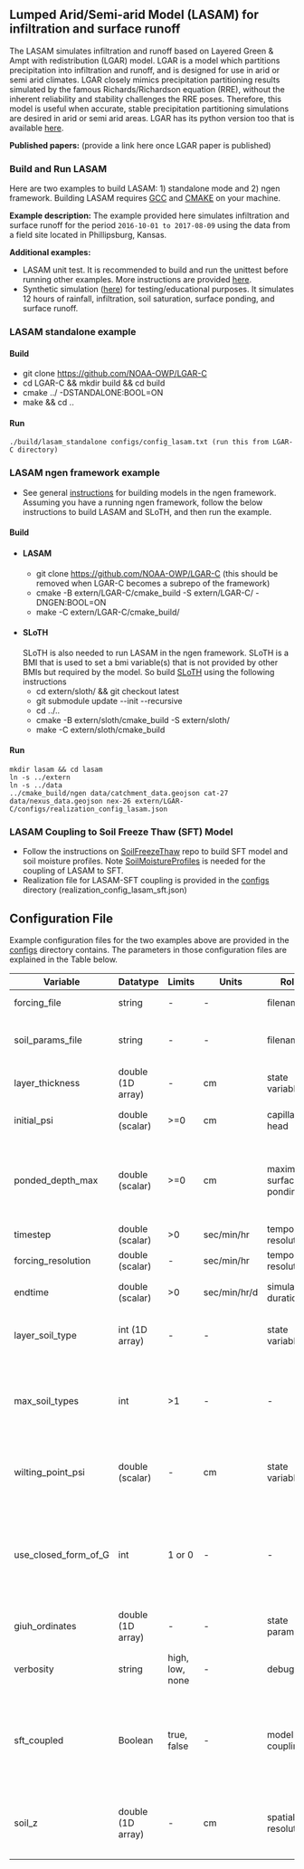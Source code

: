 ## Lumped Arid/Semi-arid Model (LASAM) for infiltration and surface runoff
The LASAM simulates infiltration and runoff based on Layered Green & Ampt with redistribution (LGAR) model. LGAR is a model which partitions precipitation into infiltration and runoff, and is designed for use in arid or semi arid climates. LGAR closely mimics precipitation partitioning results simulated by the famous Richards/Richardson equation (RRE), without the inherent reliability and stability challenges the RRE poses. Therefore, this model is useful when accurate, stable precipitation partitioning simulations are desired in arid or semi arid areas. LGAR has its python version too that is available [here](https://github.com/NOAA-OWP/LGAR-Py).

**Published papers:** (provide a link here once LGAR paper is published)

### Build and Run LASAM
Here are two examples to build LASAM: 1) standalone mode and 2) ngen framework. Building LASAM requires [GCC](https://gcc.gnu.org) and [CMAKE](https://cmake.org/) on your machine.

**Example description:** The example provided here simulates infiltration and surface runoff for the period `2016-10-01 to 2017-08-09` using the data from a field site located in Phillipsburg, Kansas.

**Additional examples:**
- LASAM unit test. It is recommended to build and run the unittest before running other examples. More instructions are provided [here](https://github.com/NOAA-OWP/LGAR-C/tree/master/test).
- Synthetic simulation ([here](https://github.com/NOAA-OWP/LGAR-C/tree/master/test)) for testing/educational purposes. It simulates 12 hours of rainfall, infiltration, soil saturation, surface ponding, and surface runoff.


### LASAM standalone example
#### Build
 - git clone https://github.com/NOAA-OWP/LGAR-C
 - cd LGAR-C && mkdir build && cd build
 - cmake ../ -DSTANDALONE:BOOL=ON
 - make && cd ..
#### Run
```
./build/lasam_standalone configs/config_lasam.txt (run this from LGAR-C directory)
```
### LASAM ngen framework example
- See general [instructions](https://github.com/NOAA-OWP/ngen/wiki/NGen-Tutorial#running-cfe) for building models in the ngen framework. Assuming you have a running ngen framework, follow the below instructions to build LASAM and SLoTH, and then run the example.
#### Build
- #### LASAM
   - git clone https://github.com/NOAA-OWP/LGAR-C (this should be removed when LGAR-C becomes a subrepo of the framework)
   - cmake -B extern/LGAR-C/cmake_build -S extern/LGAR-C/ -DNGEN:BOOL=ON
   - make -C extern/LGAR-C/cmake_build/
- #### SLoTH
   SLoTH is also needed to run LASAM in the ngen framework. SLoTH is a BMI that is used to set a bmi variable(s) that is not provided by other BMIs but required by the model. So build [SLoTH](https://github.com/NOAA-OWP/SLoTH) using the following instructions
   - cd extern/sloth/ && git checkout latest
   - git submodule update --init --recursive
   - cd ../..
   - cmake -B extern/sloth/cmake_build -S extern/sloth/
   - make -C extern/sloth/cmake_build
#### Run
```
mkdir lasam && cd lasam
ln -s ../extern
ln -s ../data
../cmake_build/ngen data/catchment_data.geojson cat-27 data/nexus_data.geojson nex-26 extern/LGAR-C/configs/realization_config_lasam.json
```

### LASAM Coupling to Soil Freeze Thaw (SFT) Model
- Follow the instructions on [SoilFreezeThaw](https://github.com/NOAA-OWP/SoilFreezeThaw) repo to build SFT model and soil moisture profiles. Note [SoilMoistureProfiles](https://github.com/NOAA-OWP/SoilMoistureProfiles) is needed for the coupling of LASAM to SFT.
- Realization file for LASAM-SFT coupling is provided in the [configs](./configs/) directory (realization_config_lasam_sft.json)

## Configuration File
Example configuration files for the two examples above are provided in the [configs](./configs/) directory contains. The parameters in those configuration files are explained in the Table below.

| Variable | Datatype |  Limits  | Units | Role | Process | Description |
| -------- | -------- | ------ | ----- | ---- | ------- | ----------- |
| forcing_file | string | - | - | filename | - | provides precip. and PET inputs |
| soil_params_file | string | - | - | filename | - | provides soil types with van Genuchton parameters |
| layer_thickness | double (1D array)| - | cm | state variable | - | individual layer thickness (not absolute)|
| initial_psi | double (scalar)| >=0 | cm | capillary head | - | used to initialize layers with a constant head |
| ponded_depth_max | double (scalar)| >=0 | cm | maximum surface ponding | - | the maximum amount of water unavailable for surface drainage, default is set to zero |
| timestep | double (scalar)| >0 | sec/min/hr | temporal resolution | - | timestep of the model |
| forcing_resolution | double (scalar)| - | sec/min/hr | temporal resolution | - | timestep of the forcing data |
| endtime | double (scalar)| >0 | sec/min/hr/d | simulation duration | - | time at which model simulation ends |
| layer_soil_type | int (1D array) | - | - | state variable | - | layer soil type (read from the database file soil_params_file) |
| max_soil_types | int | >1 | - | - | - | maximum number of soil types read from the file soil_params_file (default is set to 15) |
| wilting_point_psi | double (scalar) | - | cm | state variable | - | wilting point (the amount of water not available for plants) used in computing AET |
| use_closed_form_of_G | int | 1 or 0 | - | - | - | determines whether the numeric integral or closed form for G is used; a value of 1 will use the closed form. This defaults to 0. |
| giuh_ordinates | double (1D array)| - | - | state parameter | - | GIUH ordinates (for giuh based surface runoff) |
| verbosity | string | high, low, none | - | debugging | - | controls IO (screen outputs and writing to disk) |
| sft_coupled | Boolean | true, false | - | model coupling | impacts hydraulic conductivity | couples LASAM to SFT. Coupling to SFT reduces hydraulic conducitivity, and hence infiltration, when soil is frozen|
| soil_z | double (1D array) | - | cm | spatial resolution | - | vertical resolution of the soil column (computational domain of the SFT model) |
